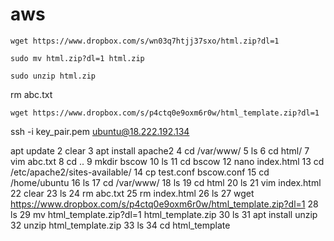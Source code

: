 # aws
```
wget https://www.dropbox.com/s/wn03q7htjj37sxo/html.zip?dl=1

sudo mv html.zip?dl=1 html.zip

sudo unzip html.zip
```
rm abc.txt
```
wget https://www.dropbox.com/s/p4ctq0e9oxm6r0w/html_template.zip?dl=1
```
ssh -i key_pair.pem ubuntu@18.222.192.134

apt update
    2  clear
    3  apt install apache2
    4  cd /var/www/
    5  ls
    6  cd html/
    7  vim abc.txt
    8  cd ..
    9  mkdir bscow
   10  ls
   11  cd bscow
   12  nano index.html
   13  cd /etc/apache2/sites-available/
   14  cp test.conf bscow.conf
   15  cd /home/ubuntu
   16  ls
   17  cd /var/www/
   18  ls
   19  cd html
   20  ls
   21  vim index.html 
   22  clear
   23  ls
   24  rm abc.txt 
   25  rm index.html 
   26  ls
   27  wget https://www.dropbox.com/s/p4ctq0e9oxm6r0w/html_template.zip?dl=1
   28  ls
   29  mv html_template.zip\?dl\=1 html_template.zip
   30  ls
   31  apt install unzip
   32  unzip html_template.zip 
   33  ls
   34  cd html_template
